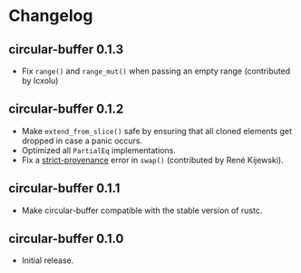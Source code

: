 # Changelog

## circular-buffer 0.1.3

* Fix `range()` and `range_mut()` when passing an empty range (contributed by
  Icxolu)

## circular-buffer 0.1.2

* Make `extend_from_slice()` safe by ensuring that all cloned elements get
  dropped in case a panic occurs.
* Optimized all `PartialEq` implementations.
* Fix a [strict-provenance](https://github.com/rust-lang/rust/issues/95228)
  error in `swap()` (contributed by René Kijewski).

## circular-buffer 0.1.1

* Make circular-buffer compatible with the stable version of rustc.

## circular-buffer 0.1.0

* Initial release.
